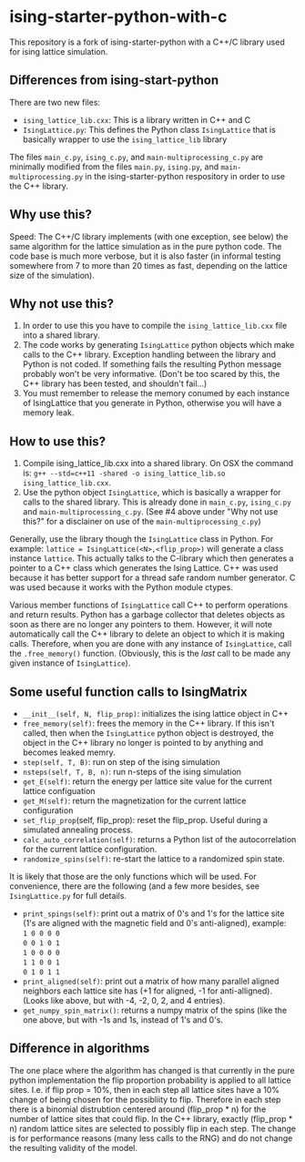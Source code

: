# ising-starter-python-with-c
This repository is a fork of ising-starter-python with a C++/C library used for ising lattice simulation.

## Differences from ising-start-python
There are two new files:
- `ising_lattice_lib.cxx`: This is a library written in C++ and C
- `IsingLattice.py`: This defines the Python class `IsingLattice` that is basically wrapper to use the `ising_lattice_lib` library

The files `main_c.py`, `ising_c.py`, and `main-multiprocessing_c.py` are minimally modified from the files `main.py`, `ising.py`, and `main-multiprocessing.py` in the ising-starter-python respository in order to use the C++ library.

## Why use this?
Speed: The C++/C library implements (with one exception, see below) the same algorithm for the lattice simulation as in the pure python code. The code base is much more verbose, but it is also faster (in informal testing somewhere from 7 to more than 20 times as fast, depending on the lattice size of the simulation).

## Why not use this?
1. In order to use this you have to compile the `ising_lattice_lib.cxx` file into a shared library.
2. The code works by generating `IsingLattice` python objects which make calls to the C++ library. Exception handling between the library and Python is not coded. If something fails the resulting Python message probably won't be very informative. (Don't be too scared by this, the C++ library has been tested, and shouldn't fail...)
3. You must remember to release the memory conumed by each instance of IsingLattice that you generate in Python, otherwise you will have a memory leak.

## How to use this?
1. Compile ising_lattice_lib.cxx into a shared library. On OSX the command is: `g++ --std=c++11 -shared -o ising_lattice_lib.so ising_lattice_lib.cxx`. 
2. Use the python object `IsingLattice`, which is basically a wrapper for calls to the shared library. This is already done in `main_c.py`, `ising_c.py` and `main-multiprocessing_c.py`. (See #4 above under "Why not use this?" for a disclainer on use of the `main-multiprocessing_c.py`)

Generally, use the library though the `IsingLattice` class in Python. For example:
  `lattice = IsingLattice(<N>,<flip_prop>)` will generate a class instance `lattice`. This actually talks to the C-library which then generates a pointer to a C++ class which generates the Ising Lattice. C++ was used because it has better support for a thread safe random number generator. C was used because it works with the Python module ctypes.
  
  Various member functions of `IsingLattice` call C++ to perform operations and return results. Python has a garbage collector that deletes objects as soon as there are no longer any pointers to them. However, it will note automatically call the C++ library to delete an object to which it is making calls. Therefore, when you are done with any instance of `IsingLattice`, call the `.free_memory()` function. (Obviously, this is the *last* call to be made any given instance of `IsingLattice`).
  
  ## Some useful function calls to IsingMatrix
  
  - `__init__(self, N, flip_prop)`: initializes the ising lattice object in C++
  - `free_memory(self)`: frees the memory in the C++ library. If this isn't called, then when the `IsingLattice` python object is destroyed, the object in the C++ library no longer is pointed to by anything and becomes leaked memry.
  - `step(self, T, B)`: run on step of the ising simulation
  - `nsteps(self, T, B, n)`: run n-steps of the ising simulation
  - `get_E(self)`: return the energy per lattice site value for the current lattice configuation
  - `get_M(self)`: return the magnetization for the current lattice configuration
  - `set_flip_prop`(self, flip_prop): reset the flip_prop. Useful during a simulated annealing process.
  - `calc_auto_correlation(self)`: returns a Python list of the autocorrelation for the current lattice configuration.
  - `randomize_spins(self)`: re-start the lattice to a randomized spin state.
  
  It is likely that those are the only functions which will be used. For convenience,
  there are the following (and a few more besides, see `IsingLattice.py` for full details.
  - `print_spings(self)`: print out a matrix of 0's and 1's for the lattice site (1's are aligned with the magnetic field and 0's anti-aligned), example:  
     `1 0 0 0 0`  
     `0 0 1 0 1`  
     `1 0 0 0 0`    
     `1 1 0 0 1`      
     `0 1 0 1 1`  
 - `print_aligned(self)`: print out a matrix of how many parallel aligned neighbors each lattice site has (+1 for aligned, -1 for anti-alligned). (Looks like above, but with -4, -2, 0, 2, and 4 entries).
 - `get_numpy_spin_matrix()`: returns a numpy matrix of the spins (like the one above, but with -1s and 1s, instead of 1's and 0's.
 
## Difference in algorithms

The one place where the algorithm has changed is that currently in the pure python implementation the flip proportion probability is applied to all lattice sites. I.e. if flip prop = 10%, then in each step all lattice sites have a 10% change of being chosen for the possibliity to flip. Therefore in each step there is a binomial distrubtion centered around (flip_prop * n) for the number of lattice sites that could flip. In the C++ library, exactly (flip_prop * n) random lattice sites are selected to possibly flip in each step. The change is for performance reasons (many less calls to the RNG) and do not change the resulting validity of the model.
